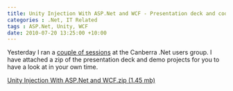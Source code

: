 ```yaml
---
title: Unity Injection With ASP.Net and WCF - Presentation deck and code
categories : .Net, IT Related
tags : ASP.Net, Unity, WCF
date: 2010-07-20 13:25:00 +10:00
---
```


Yesterday I ran a [couple of sessions][0] at the Canberra .Net users group. I have attached a zip of the presentation deck and demo projects for you to have a look at in your own time.

[Unity Injection With ASP.Net and WCF.zip (1.45 mb)][1]

[0]: /post/2010/07/12/Canberra-Net-Users-Group-Presentation-next-week.aspx
[1]: /files/2010%2f7%2fUnity+Injection+With+ASP.Net+and+WCF.zip
